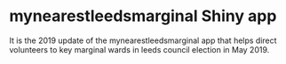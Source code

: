 # mynearestleedsmarginal Shiny app

It is the 2019 update of the mynearestleedsmarginal app that helps direct volunteers
to key marginal wards in leeds council election in May 2019.
